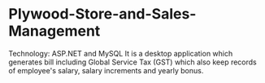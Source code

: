 # Plywood-Store-and-Sales-Management
Technology: ASP.NET and MySQL
It is a desktop application which generates bill including Global Service Tax (GST) which also keep records of employee's salary, salary increments and yearly bonus.
